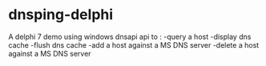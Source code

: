 # dnsping-delphi
A delphi 7 demo using windows dnsapi api to :
-query a host
-display dns cache
-flush dns cache
-add a host against a MS DNS server
-delete a host against a MS DNS server
